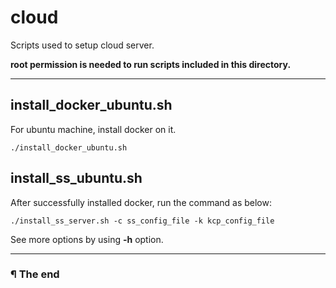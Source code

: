 # cloud

Scripts used to setup cloud server. 

**root permission is needed to run scripts included in this directory.**

---

## install_docker_ubuntu.sh

For ubuntu machine, install docker on it.

```
./install_docker_ubuntu.sh
```

## install_ss_ubuntu.sh

After successfully installed docker, run the command as below:

```
./install_ss_server.sh -c ss_config_file -k kcp_config_file
```

See more options by using **-h** option.

---

### ¶ The end

